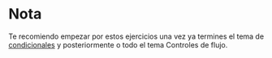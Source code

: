 
# Nota

Te recomiendo empezar por estos ejercicios una vez ya termines el tema de [condicionales](../../apuntes/03_controles_fujo.md/#estructuras-condicionales) y posteriormente o todo el tema Controles de flujo.
